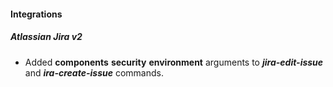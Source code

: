 
#### Integrations
##### Atlassian Jira v2
- Added **components** **security** **environment** arguments to ***jira-edit-issue*** and ***ira-create-issue*** commands.
